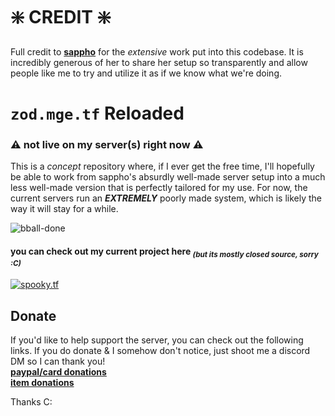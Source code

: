 # ❇️ CREDIT ❇️
Full credit to [**sappho**](https://github.com/sapphonie) for the _extensive_ work put into this codebase. It is incredibly generous of her to share her setup so transparently and allow people like me to try and utilize it as if we know what we're doing. 



# `zod.mge.tf` Reloaded 
### ⚠️ not live on my server(s) right now ⚠️
This is a _concept_ repository where, if I ever get the free time, I'll hopefully be able to work from sappho's absurdly well-made server setup into a much less well-made version that is perfectly tailored for my use. For now, the current servers run an ***EXTREMELY*** poorly made system, which is likely the way it will stay for a while.  

![bball-done](https://user-images.githubusercontent.com/16076573/197131842-0aa776e2-6026-4830-82a9-de924ef91807.png)


#### you can check out my current project here <sub>*(but its mostly closed source, sorry :C)*</sub>
[![spooky.tf](https://user-images.githubusercontent.com/16076573/192673098-48467c36-2d96-43ca-bc02-5ec993989ceb.gif)](https://github.com/spookytf/)  

 ## Donate
 If you'd like to help support the server, you can check out the following links. If you do donate & I somehow don't notice, just shoot me a discord DM so I can thank you!  
 [**paypal/card donations**](https://donate.contenthell.earth/)  
 [**item donations**](https://tradeoffers.contenthell.earth/)  
 
 Thanks C:


